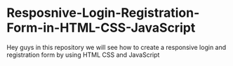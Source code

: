 # Resposnive-Login-Registration-Form-in-HTML-CSS-JavaScript
Hey guys in this repository we will see how to create a responsive login and registration form by using HTML CSS and JavaScript
